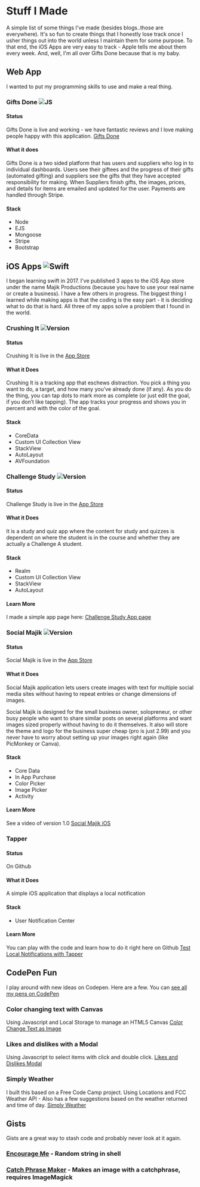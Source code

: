 # Stuff I Made
A simple list of some things I've made (besides blogs..those are everywhere). It's so fun to create things that I honestly lose track once I usher things out into the world unless I maintain them for some purpose. To that end, the iOS Apps are very easy to track - Apple tells me about them every week. And, well, I'm all over Gifts Done because that is my baby. 

## Web App
I wanted to put my programming skills to use and make a real thing.  

### Gifts Done ![JS](https://img.shields.io/badge/language-js-green.svg)

#### Status 
Gifts Done is live and working - we have fantastic reviews and I love making people happy with this application. [Gifts Done](https://www.gifts-done.com/)

#### What it does
Gifts Done is a two sided platform that has users and suppliers who log in to individual dashboards. Users see their giftees and the progress of their gifts (automated gifting) and suppliers see the gifts that they have accepted responsibility for making. When Suppliers finish gifts, the images, prices, and details for items are emailed and updated for the user. Payments are handled through Stripe.

#### Stack
- Node 
- EJS
- Mongoose
- Stripe
- Bootstrap

## iOS Apps ![Swift](https://img.shields.io/badge/language-swift-yellow.svg)
I began learning swift in 2017. I've published 3 apps to the iOS App store under the name Majik Productions (because you have to use your real name or create a business). I have a few others in progress. The biggest thing I learned while making apps is that the coding is the easy part - it is deciding what to do that is hard. All three of my apps solve a problem that I found in the world. 

### Crushing It ![Version](https://img.shields.io/itunes/v/1301094512.svg) 
#### Status
Crushing It is live in the [App Store](https://itunes.apple.com/us/app/crushing-it/id1301094512?ls=1&mt=8)

#### What it Does
Crushing It is a tracking app that eschews distraction. You pick a thing you want to do, a target, and how many you’ve already done (if any). As you do the thing, you can tap dots to mark more as complete (or just edit the goal, if you don’t like tapping). The app tracks your progress and shows you in percent and with the color of the goal.

#### Stack
- CoreData 
- Custom UI Collection View
- StackView
- AutoLayout
- AVFoundation

### Challenge Study ![Version](https://img.shields.io/itunes/v/1309353441.svg) 

#### Status
Challenge Study is live in the [App Store](https://itunes.apple.com/us/app/challenge-study/id1309353441?mt=8)

#### What it Does
It is a study and quiz app where the content for study and quizzes is dependent on where the student is in the course and whether they are actually a Challenge A student. 

#### Stack
- Realm 
- Custom UI Collection View
- StackView
- AutoLayout

#### Learn More
I made a simple app page here: [Challenge Study App page](https://github.com/majikproductions/challenge-study)

### Social Majik ![Version](https://img.shields.io/itunes/v/1391525738.svg) 

#### Status
Social Majik is live in the [App Store](https://itunes.apple.com/us/app/social-majik/id1391525738?mt=8)

#### What it Does
Social Majik application lets users create images with text for multiple social media sites without having to repeat entries or change dimensions of images. 

Social Majik is designed for the small business owner, solopreneur, or other busy people who want to share similar posts on several platforms and want images sized properly without having to do it themselves. It also will store the theme and logo for the business super cheap (pro is just 2.99) and you never have to worry about setting up your images right again (like PicMonkey or Canva).

#### Stack
- Core Data
- In App Purchase
- Color Picker
- Image Picker
- Activity

#### Learn More
See a video of version 1.0 [Social Majik iOS](https://majikproductions.github.io/social-majik/)

### Tapper
#### Status
On Github

#### What it Does
A simple iOS application that displays a local notification

#### Stack
- User Notification Center

#### Learn More
You can play with the code and learn how to do it right here on Github [Test Local Notifications with Tapper](https://github.com/monkeywithacupcake/testlocalnotification)

## CodePen Fun
I play around with new ideas on Codepen. Here are a few. You can [see all my pens on CodePen](https://codepen.io/jessachandler/) 

### Color changing text with Canvas
Using Javascript and Local Storage to manage an HTML5 Canvas
[Color Change Text as Image](https://codepen.io/jessachandler/pen/bxRpMb)

### Likes and dislikes with a Modal
Using Javascript to select items with click and double click. 
[Likes and Dislikes Modal](https://codepen.io/jessachandler/pen/BGwWLB)

### Simply Weather 
I built this based on a Free Code Camp project. Using Locations and FCC Weather API - Also has a few suggestions based on the weather returned and time of day.
[Simply Weather](https://codepen.io/jessachandler/pen/qjeWRM)

## Gists
Gists are a great way to stash code and probably never look at it again. 
### [Encourage Me](https://gist.github.com/monkeywithacupcake/619664e95468fb59360555e0f79a9ed7) - Random string in shell 
### [Catch Phrase Maker](https://gist.github.com/monkeywithacupcake/9e0092733302668b2a4adbbfb1d35748) - Makes an image with a catchphrase, requires ImageMagick 
